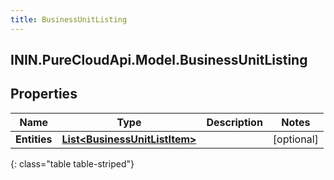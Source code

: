 ```yaml
---
title: BusinessUnitListing
---
```

## ININ.PureCloudApi.Model.BusinessUnitListing

## Properties

|Name | Type | Description | Notes|
|------------ | ------------- | ------------- | -------------|
| **Entities** | [**List&lt;BusinessUnitListItem&gt;**](BusinessUnitListItem.html) |  | [optional] |
{: class="table table-striped"}


